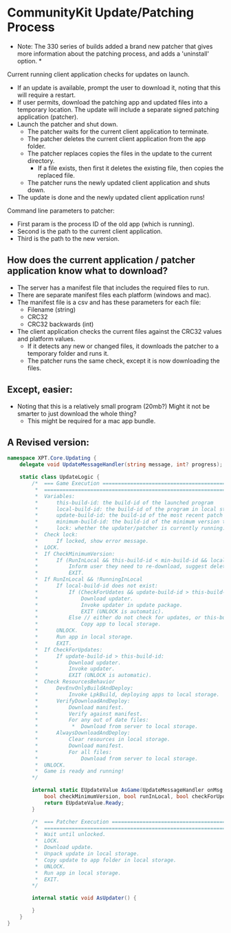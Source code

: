 # CommunityKit Update/Patching Process

* Note: The 330 series of builds added a brand new patcher that gives more information about the patching process, and adds a 'uninstall' option. *

Current running client application checks for updates on launch.
* If an update is available, prompt the user to download it, noting that this will require a restart.
* If user permits, download the patching app and updated files into a temporary location. The update will include a separate signed patching application (patcher).
* Launch the patcher and shut down.
  * The patcher waits for the current client application to terminate.
  * The patcher deletes the current client application from the app folder.
  * The patcher replaces copies the files in the update to the current directory.
    * If a file exists, then first it deletes the existing file, then copies the replaced file.
  * The patcher runs the newly updated client application and shuts down.
* The update is done and the newly updated client application runs!

Command line parameters to patcher: 
* First param is the process ID of the old app (which is running).
* Second is the path to the current client application.
* Third is the path to the new version.

## How does the current application / patcher application know what to download?
* The server has a manifest file that includes the required files to run.
* There are separate manifest files each platform (windows and mac).
* The manifest file is a csv and has these parameters for each file: 
  * Filename (string)
  * CRC32
  * CRC32 backwards (int)
* The client application checks the current files against the CRC32 values and platform values.
  * If it detects any new or changed files, it downloads the patcher to a temporary folder and runs it.
  * The patcher runs the same check, except it is now downloading the files.
  
## Except, easier:
* Noting that this is a relatively small program (20mb?) Might it not be smarter to just download the whole thing?
  * This might be required for a mac app bundle.

## A Revised version:

```csharp
namespace XPT.Core.Updating {
    delegate void UpdateMessageHandler(string message, int? progress);

    static class UpdateLogic {
		/*	=== Game Execution =======================================================================================
		 *	==========================================================================================================
		 *	Variables:
		 *		this-build-id: the build-id of the launched program
		 *		local-build-id: the build-id of the program in local storage.
		 *		update-build-id: the build-id of the most recent patch on the server.
		 *		minimum-build-id: the build-id of the minimum version that can invoke the patching process, fetched from the server.
		 *		lock: whether the updater/patcher is currently running. Only one copy of the updater/patcher can run at once.
		 *	Check lock:
		 *		If locked, show error message.
		 *	LOCK.
		 *	If CheckMinimumVersion:
		 *		If (RunInLocal && this-build-id < min-build-id && local-build-id < min-build-id) || (this-build-id < min-build-id):
		 *			Inform user they need to re-download, suggest delete.
		 *			EXIT.
		 *	If RunInLocal && !RunningInLocal
		 *		If local-build-id does not exist:
		 *			If (CheckForUdates && update-build-id > this-build-id)
		 *				Download updater.
		 *				Invoke updater in update package.
		 *				EXIT (UNLOCK is automatic).
		 *			Else // either do not check for updates, or this-build-id is equal to update-build-id
		 *				Copy app to local storage.
		 *		UNLOCK.
		 *		Run app in local storage.
		 *		EXIT.
		 *	If CheckForUpdates:
		 *		If update-build-id > this-build-id:
		 *			Download updater.
		 *			Invoke updater.
		 *			EXIT (UNLOCK is automatic).
		 *	Check ResourcesBehavior
		 *		DevEnvOnlyBuildAndDeploy:
		 *			Invoke LpkBuild, deploying apps to local storage.
		 *		VerifyDownloadAndDeploy:
		 *			Download manifest.
		 *			Verify against manifest.
		 *			For any out of date files:
		 *			 *	Download from server to local storage.
		 *		AlwaysDownloadAndDeploy:
		 *			Clear resources in local storage.
		 *			Download manifest.
		 *			For all files:
		 *				Download from server to local storage.
		 *	UNLOCK.
		 *	Game is ready and running!
		*/

		internal static EUpdateValue AsGame(UpdateMessageHandler onMsg, string pathLocalStorage, string pathServer, 
			bool checkMinimumVersion, bool runInLocal, bool checkForUpdates, EResourceBehavior resourceBehavior) {
			return EUpdateValue.Ready;
        }

		/*	=== Patcher Execution ====================================================================================
		 *	==========================================================================================================
		 *	Wait until unlocked.
		 *	LOCK.
		 *	Download update.
		 *	Unpack update in local storage.
		 *	Copy update to app folder in local storage.
		 *	UNLOCK.
		 *	Run app in local storage.
		 *	EXIT.
		*/

		internal static void AsUpdater() {

        }
	}
}
